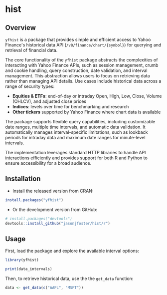 # hist

## Overview

`yfhist` is a package that provides simple and efficient access to Yahoo Finance's historical data API (`/v8/finance/chart/{symbol}`) for querying and retrieval of financial data.

The core functionality of the `yfhist` package abstracts the complexities of interacting with Yahoo Finance APIs, such as session management, crumb and cookie handling, query construction, date validation, and interval management. This abstraction allows users to focus on retrieving data rather than managing API details. Use cases include historical data across a range of security types:

* **Equities & ETFs**: end-of-day or intraday Open, High, Low, Close, Volume (OHLCV), and adjusted close prices
* **Indices**: levels over time for benchmarking and research
* **Other tickers** supported by Yahoo Finance where chart data is available

The package supports flexible query capabilities, including customizable date ranges, multiple time intervals, and automatic data validation. It automatically manages interval-specific limitations, such as lookback periods for intraday data and maximum date ranges for minute-level intervals.

The implementation leverages standard HTTP libraries to handle API interactions efficiently and provides support for both R and Python to ensure accessibility for a broad audience.

## Installation

* Install the released version from CRAN:

```r
install.packages("yfhist")
```

* Or the development version from GitHub:

```r
# install.packages("devtools")
devtools::install_github("jasonjfoster/hist/r")
```

## Usage

First, load the package and explore the available interval options:

```r
library(yfhist)

print(data_intervals)
```

Then, to retrieve historical data, use the the `get_data` function:

```r
data <- get_data(c("AAPL", "MSFT"))
```
